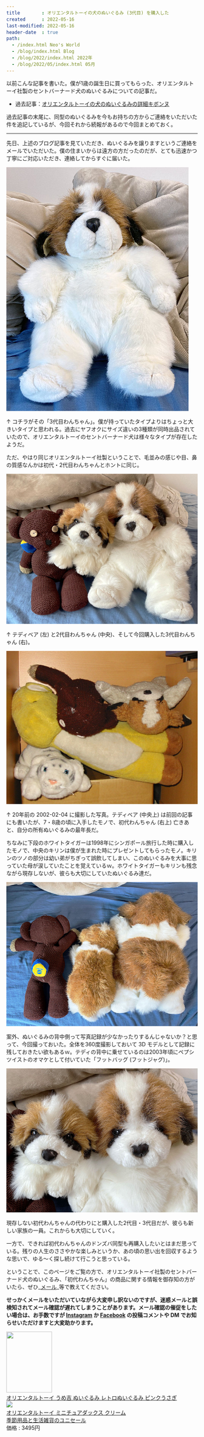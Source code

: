 ```yaml
---
title        : オリエンタルトーイの犬のぬいぐるみ (3代目) を購入した
created      : 2022-05-16
last-modified: 2022-05-16
header-date  : true
path:
  - /index.html Neo's World
  - /blog/index.html Blog
  - /blog/2022/index.html 2022年
  - /blog/2022/05/index.html 05月
---
```


以前こんな記事を書いた。僕が1歳の誕生日に買ってもらった、オリエンタルトーイ社製のセントバーナード犬のぬいぐるみについての記事だ。

- 過去記事：[オリエンタルトーイの犬のぬいぐるみの詳細キボンヌ](/blog/2021/11/27-01.html)

過去記事の末尾に、同型のぬいぐるみを今もお持ちの方からご連絡をいただいた件を追記しているが、今回それから続報があるので今回まとめておく。

---

先日、上述のブログ記事を見ていただき、ぬいぐるみを譲りますというご連絡をメールでいただいた。僕の住まいからは遠方の方だったのだが、とても迅速かつ丁寧にご対応いただき、連絡してからすぐに届いた。

![3代目わんちゃん](./16-01-01.jpg)

↑ コチラがその「3代目わんちゃん」。僕が持っていたタイプよりはちょっと大きいタイプと思われる。過去にヤフオクにサイズ違いの3種類が同時出品されていたので、オリエンタルトーイのセントバーナード犬は様々なタイプが存在したようだ。

ただ、やはり同じオリエンタルトーイ社製ということで、毛並みの感じや目、鼻の質感なんかは初代・2代目わんちゃんとホントに同じ。

![2代目・3代目とテディ](./16-01-02.jpg)

↑ テディベア (左) と2代目わんちゃん (中央)、そして今回購入した3代目わんちゃん (右)。

![テディと初代わんちゃん・2002-02-04 撮影](./16-01-03.jpg)

↑ 20年前の 2002-02-04 に撮影した写真。テディベア (中央上) は前回の記事にも書いたが、7・8歳の頃に入手したモノで、初代わんちゃん (右上) 亡きあと、自分の所有ぬいぐるみの最年長だ。

ちなみに下段のホワイトタイガーは1998年にシンガポール旅行した時に購入したモノで、中央のキリンは僕が生まれた時にプレゼントしてもらったモノ。キリンのツノの部分は幼い弟がちぎって誤飲してしまい、このぬいぐるみを大事に思っていた母が涙していたことを覚えているｗ。ホワイトタイガーもキリンも残念ながら現存しないが、彼らも大切にしていたぬいぐるみ達だ。

![2代目・3代目・テディの背中側](./16-01-04.jpg)

案外、ぬいぐるみの背中側って写真記録が少なかったりするんじゃないか？と思って、今回撮っておいた。全体を360度撮影しておいて 3D モデルとして記録に残しておきたい欲もあるｗ。テディの背中に乗せているのは2003年頃にペプシツイストのオマケとして付いていた「フットバッグ (フットジャグ)」。

![2代目・3代目](./16-01-05.jpg)

現存しない初代わんちゃんの代わりにと購入した2代目・3代目だが、彼らも新しい家族の一員。これからも大切にしていく。

一方で、できれば初代わんちゃんのドンズバ同型も再購入したいとはまだ思っている。残りの人生のささやかな楽しみというか、あの頃の思い出を回収するような思いで、ゆる～く探し続けて行こうと思っている。

ということで、このページをご覧の方で、オリエンタルトーイ社製のセントバーナード犬のぬいぐるみ、「初代わんちゃん」の商品に関する情報を御存知の方がいたら、ぜひ_[メール](/about/index.html#mail)_等で教えてください。

**せっかくメールをいただいていながら大変申し訳ないのですが、迷惑メールと誤検知されてメール確認が遅れてしまうことがあります。メール確認の催促をしたい場合は、お手数ですが [Instagram](https://www.instagram.com/Neos21/) か [Facebook](https://www.facebook.com/Neos21) の投稿コメントや DM でお知らせいただけますと大変助かります。**

<div class="ad-amazon">
  <div class="ad-amazon-image">
    <a href="https://www.amazon.co.jp/dp/B09X9RSYPJ?tag=neos21-22&amp;linkCode=osi&amp;th=1&amp;psc=1">
      <img src="https://m.media-amazon.com/images/I/416Xo-d+PML._SL160_.jpg" width="120" height="160">
    </a>
  </div>
  <div class="ad-amazon-info">
    <div class="ad-amazon-title">
      <a href="https://www.amazon.co.jp/dp/B09X9RSYPJ?tag=neos21-22&amp;linkCode=osi&amp;th=1&amp;psc=1">オリエンタルトーイ うめ吉 ぬいぐるみ レトロぬいぐるみ ピンクうさぎ</a>
    </div>
  </div>
</div>

<div class="ad-rakuten">
  <div class="ad-rakuten-image">
    <a href="https://hb.afl.rakuten.co.jp/hgc/g00tpeb2.waxyc733.g00tpeb2.waxyd4b4/?pc=https%3A%2F%2Fitem.rakuten.co.jp%2Fsouthbank%2Fxae3ztl94kr1csdv%2F&amp;m=http%3A%2F%2Fm.rakuten.co.jp%2Fsouthbank%2Fi%2F10396238%2F">
      <img src="https://thumbnail.image.rakuten.co.jp/@0_mall/southbank/cabinet/img0_mil1/oht_17/remval_26/xae3ztl94kr1csdv.jpg?_ex=128x128">
    </a>
  </div>
  <div class="ad-rakuten-info">
    <div class="ad-rakuten-title">
      <a href="https://hb.afl.rakuten.co.jp/hgc/g00tpeb2.waxyc733.g00tpeb2.waxyd4b4/?pc=https%3A%2F%2Fitem.rakuten.co.jp%2Fsouthbank%2Fxae3ztl94kr1csdv%2F&amp;m=http%3A%2F%2Fm.rakuten.co.jp%2Fsouthbank%2Fi%2F10396238%2F">オリエンタルトーイ ミニチュアダックス クリーム</a>
    </div>
    <div class="ad-rakuten-shop">
      <a href="https://hb.afl.rakuten.co.jp/hgc/g00tpeb2.waxyc733.g00tpeb2.waxyd4b4/?pc=https%3A%2F%2Fwww.rakuten.co.jp%2Fsouthbank%2F&amp;m=http%3A%2F%2Fm.rakuten.co.jp%2Fsouthbank%2F">季節用品と生活雑貨のユニセール</a>
    </div>
    <div class="ad-rakuten-price">価格 : 3495円</div>
  </div>
</div>
